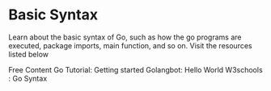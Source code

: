 # Basic Syntax

Learn about the basic syntax of Go, such as how the go programs are executed, package imports, main function, and so on. Visit the resources listed below

<ResourceGroupTitle>Free Content</ResourceGroupTitle>
<BadgeLink colorScheme='yellow' badgeText='Read' href='https://go.dev/doc/tutorial/getting-started'>Go Tutorial: Getting started</BadgeLink>
<BadgeLink colorScheme='yellow' badgeText='Read' href='https://golangbot.com/hello-world-gomod/'>Golangbot: Hello World</BadgeLink>
<BadgeLink colorScheme='yellow' badgeText='Read' href='https://www.w3schools.com/go/go_syntax.php'>W3schools : Go Syntax</BadgeLink>
